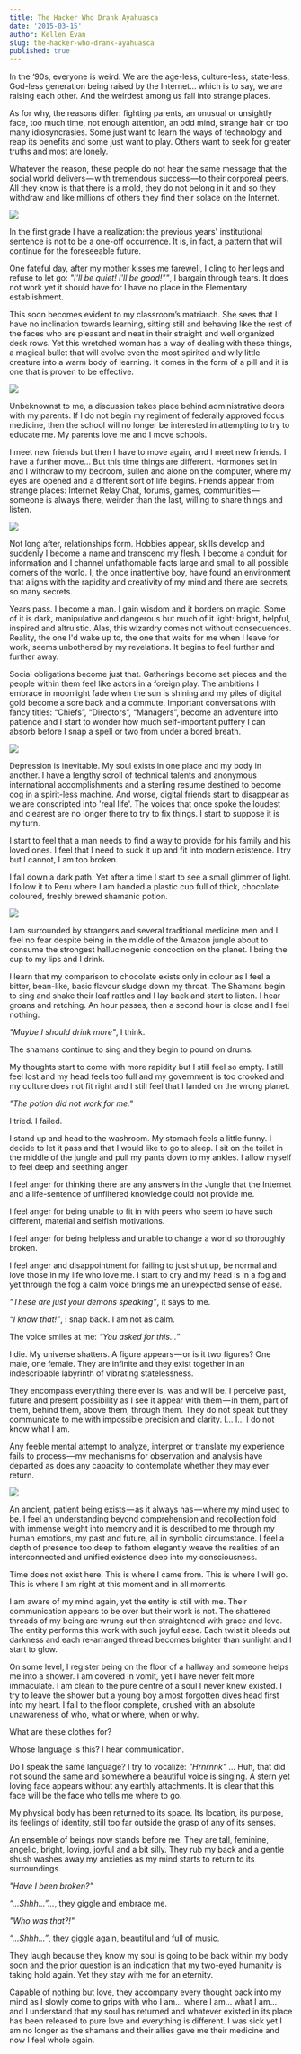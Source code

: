 ```yaml
---
title: The Hacker Who Drank Ayahuasca
date: '2015-03-15'
author: Kellen Evan
slug: the-hacker-who-drank-ayahuasca
published: true
---
```


In the ‘90s, everyone is weird. We are the age-less, culture-less, state-less, God-less generation being raised by the Internet… which is to say, we are raising each other. And the weirdest among us fall into strange places.

As for why, the reasons differ: fighting parents, an unusual or unsightly face, too much time, not enough attention, an odd mind, strange hair or too many idiosyncrasies. Some just want to learn the ways of technology and reap its benefits and some just want to play. Others want to seek for greater truths and most are lonely.

Whatever the reason, these people do not hear the same message that the social world delivers — with tremendous success — to their corporeal peers. All they know is that there is a mold, they do not belong in it and so they withdraw and like millions of others they find their solace on the Internet.

<img src="/images/wall.jpeg">

In the first grade I have a realization: the previous years' institutional sentence is not to be a one-off occurrence. It is, in fact, a pattern that will continue for the foreseeable future.

One fateful day, after my mother kisses me farewell, I cling to her legs and refuse to let go: *"I'll be quiet! I'll be good!""*, I bargain through tears. It does not work yet it should have for I have no place in the Elementary establishment.

This soon becomes evident to my classroom’s matriarch. She sees that I have no inclination towards learning, sitting still and behaving like the rest of the faces who are pleasant and neat in their straight and well organized desk rows. Yet this wretched woman has a way of dealing with these things, a magical bullet that will evolve even the most spirited and wily little creature into a warm body of learning. It comes in the form of a pill and it is one that is proven to be effective.

<img src="/images/calvin.jpeg">

Unbeknownst to me, a discussion takes place behind administrative doors with my parents. If I do not begin my regiment of federally approved focus medicine, then the school will no longer be interested in attempting to try to educate me. My parents love me and I move schools.

I meet new friends but then I have to move again, and I meet new friends. I have a further move... But this time things are different. Hormones set in and I withdraw to my bedroom, sullen and alone on the computer, where my eyes are opened and a different sort of life begins. Friends appear from strange places: Internet Relay Chat, forums, games, communities — someone is always there, weirder than the last, willing to share things and listen.

<img src="/images/python.jpeg">

Not long after, relationships form. Hobbies appear, skills develop and suddenly I become a name and transcend my flesh. I become a conduit for information and I channel unfathomable facts large and small to all possible corners of the world. I, the once inattentive boy, have found an environment that aligns with the rapidity and creativity of my mind and there are secrets, so many secrets.

Years pass. I become a man. I gain wisdom and it borders on magic. Some of it is dark, manipulative and dangerous but much of it light: bright, helpful, inspired and altruistic. Alas, this wizardry comes not without consequences. Reality, the one I'd wake up to, the one that waits for me when I leave for work, seems unbothered by my revelations. It begins to feel further and further away.

Social obligations become just that. Gatherings become set pieces and the people within them feel like actors in a foreign play. The ambitions I embrace in moonlight fade when the sun is shining and my piles of digital gold become a sore back and a commute. Important conversations with fancy titles: “Chiefs”, “Directors”, “Managers”, become an adventure into patience and I start to wonder how much self-important puffery I can absorb before I snap a spell or two from under a bored breath.

<img src="/images/robot.png">

Depression is inevitable. My soul exists in one place and my body in another. I have a lengthy scroll of technical talents and anonymous international accomplishments and a sterling resume destined to become cog in a spirit-less machine. And worse, digital friends start to disappear as we are conscripted into 'real life'. The voices that once spoke the loudest and clearest are no longer there to try to fix things. I start to suppose it is my turn.

I start to feel that a man needs to find a way to provide for his family and his loved ones. I feel that I need to suck it up and fit into modern existence. I try but I cannot, I am too broken.

I fall down a dark path. Yet after a time I start to see a small glimmer of light. I follow it to Peru where I am handed a plastic cup full of thick, chocolate coloured, freshly brewed shamanic potion.

<img src="/images/falling.png">

I am surrounded by strangers and several traditional medicine men and I feel no fear despite being in the middle of the Amazon jungle about to consume the strongest hallucinogenic concoction on the planet. I bring the cup to my lips and I drink.

I learn that my comparison to chocolate exists only in colour as I feel a bitter, bean-like, basic flavour sludge down my throat. The Shamans begin to sing and shake their leaf rattles and I lay back and start to listen. I hear groans and retching. An hour passes, then a second hour is close and I feel nothing.

_"Maybe I should drink more"_, I think.

The shamans continue to sing and they begin to pound on drums.

My thoughts start to come with more rapidity but I still feel so empty. I still feel lost and my head feels too full and my government is too crooked and my culture does not fit right and I still feel that I landed on the wrong planet.

_"The potion did not work for me."_

I tried. I failed.

I stand up and head to the washroom. My stomach feels a little funny. I decide to let it pass and that I would like to go to sleep. I sit on the toilet in the middle of the jungle and pull my pants down to my ankles. I allow myself to feel deep and seething anger.

I feel anger for thinking there are any answers in the Jungle that the Internet and a life-sentence of unfiltered knowledge could not provide me.

I feel anger for being unable to fit in with peers who seem to have such different, material and selfish motivations.

I feel anger for being helpless and unable to change a world so thoroughly broken.

I feel anger and disappointment for failing to just shut up, be normal and love those in my life who love me. I start to cry and my head is in a fog and yet through the fog a calm voice brings me an unexpected sense of ease.

_“These are just your demons speaking”_, it says to me.

_“I know that!”_, I snap back. I am not as calm.

The voice smiles at me: _“You asked for this…”_

I die. My universe shatters. A figure appears — or is it two figures? One male, one female. They are infinite and they exist together in an indescribable labyrinth of vibrating statelessness.

They encompass everything there ever is, was and will be.  I perceive past, future and present possibility as I see it appear with them — in them, part of them, behind them, above them, through them. They do not speak but they communicate to me with impossible precision and clarity. I... I... I do not know what I am.

Any feeble mental attempt to analyze, interpret or translate my experience fails to process — my mechanisms for observation and analysis have departed as does any capacity to contemplate whether they may ever return.

<img src="/images/eyes.png">

An ancient, patient being exists — as it always has — where my mind used to be. I feel an understanding beyond comprehension and recollection fold with immense weight into memory and it is described to me through my human emotions, my past and future, all in symbolic circumstance. I feel a depth of presence too deep to fathom elegantly weave the realities of an interconnected and unified existence deep into my consciousness.

Time does not exist here. This is where I came from. This is where I will go. This is where I am right at this moment and in all moments.

I am aware of my mind again, yet the entity is still with me. Their communication appears to be over but their work is not. The shattered threads of my being are wrung out then straightened with grace and love. The entity performs this work with such joyful ease. Each twist it bleeds out darkness and each re-arranged thread becomes brighter than sunlight and I start to glow.

On some level, I register being on the floor of a hallway and someone helps me into a shower. I am covered in vomit, yet I have never felt more immaculate. I am clean to the pure centre of a soul I never knew existed. I try to leave the shower but a young boy almost forgotten dives head first into my heart. I fall to the floor complete, crushed with an absolute unawareness of who, what or where, when or why.

What are these clothes for?

Whose language is this? I hear communication.

Do I speak the same language? I try to vocalize: _"Hrnrnnk"_ … Huh, that did not sound the same and somewhere a beautiful voice is singing. A stern yet loving face appears without any earthly attachments. It is clear that this face will be the face who tells me where to go.

My physical body has been returned to its space. Its location, its purpose, its feelings of identity, still too far outside the grasp of any of its senses.

An ensemble of beings now stands before me. They are tall, feminine, angelic, bright, loving, joyful and a bit silly. They rub my back and a gentle shush washes away my anxieties as my mind starts to return to its surroundings.

_"Have I been broken?"_

_“…Shhh…”…_, they giggle and embrace me.

_"Who was that?!"_

_“…Shhh…”_, they giggle again, beautiful and full of music.

They laugh because they know my soul is going to be back within my body soon and the prior question is an indication that my two-eyed humanity is taking hold again. Yet they stay with me for an eternity.

Capable of nothing but love, they accompany every thought back into my mind as I slowly come to grips with who I am… where I am… what I am... and I understand that my soul has returned and whatever existed in its place has been released to pure love and everything is different. I was sick yet I am no longer as the shamans and their allies gave me their medicine and now I feel whole again.
